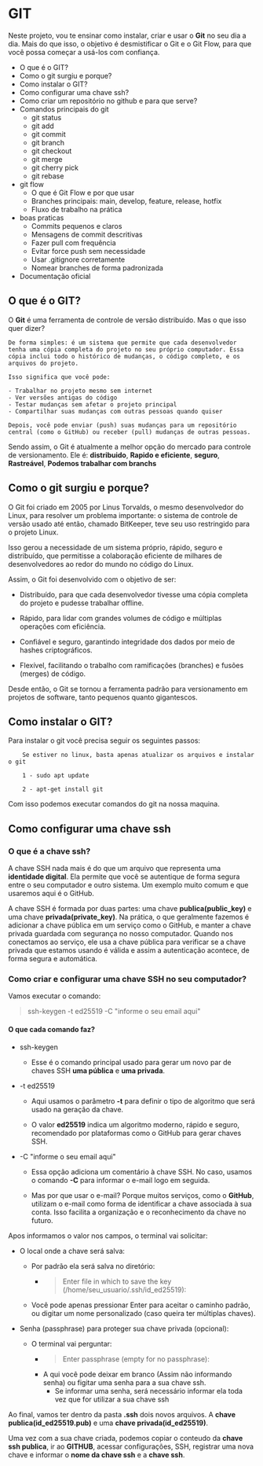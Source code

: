 # GIT 

Neste projeto, vou te ensinar como instalar, criar e usar o **Git** no seu dia a dia. Mais do que isso, o objetivo é desmistificar o Git e o Git Flow, para que você possa começar a usá-los com confiança.

- O que é o GIT?
- Como o git surgiu e porque?
- Como instalar o GIT?
- Como configurar uma chave ssh?
- Como criar um repositório no github e para que serve?
- Comandos principais do git
    - git status
    - git add
    - git commit 
    - git branch
    - git checkout
    - git merge
    - git cherry pick
    - git rebase
- git flow
    - O que é Git Flow e por que usar
    - Branches principais: main, develop, feature, release, hotfix
    - Fluxo de trabalho na prática 
- boas praticas
    - Commits pequenos e claros
    - Mensagens de commit descritivas
    - Fazer pull com frequência
    - Evitar force push sem necessidade
    - Usar .gitignore corretamente
    - Nomear branches de forma padronizada
- Documentação oficial

## O que é o GIT?

O **Git** é uma ferramenta de controle de versão distribuído. Mas o que isso quer dizer?

```text
De forma simples: é um sistema que permite que cada desenvolvedor tenha uma cópia completa do projeto no seu próprio computador. Essa cópia inclui todo o histórico de mudanças, o código completo, e os arquivos do projeto.

Isso significa que você pode:

- Trabalhar no projeto mesmo sem internet
- Ver versões antigas do código
- Testar mudanças sem afetar o projeto principal
- Compartilhar suas mudanças com outras pessoas quando quiser

Depois, você pode enviar (push) suas mudanças para um repositório central (como o GitHub) ou receber (pull) mudanças de outras pessoas.
```

Sendo assim, o Git é atualmente a melhor opção do mercado para controle de versionamento. Ele é: **distribuido**, **Rapido e eficiente**, **seguro**, **Rastreável**, **Podemos trabalhar com branchs**

## Como o git surgiu e porque?

O Git foi criado em 2005 por Linus Torvalds, o mesmo desenvolvedor do Linux, para resolver um problema importante: o sistema de controle de versão usado até então, chamado BitKeeper, teve seu uso restringido para o projeto Linux.

Isso gerou a necessidade de um sistema próprio, rápido, seguro e distribuído, que permitisse a colaboração eficiente de milhares de desenvolvedores ao redor do mundo no código do Linux.

Assim, o Git foi desenvolvido com o objetivo de ser:

- Distribuído, para que cada desenvolvedor tivesse uma cópia completa do projeto e pudesse trabalhar offline.

- Rápido, para lidar com grandes volumes de código e múltiplas operações com eficiência.

- Confiável e seguro, garantindo integridade dos dados por meio de hashes criptográficos.

- Flexível, facilitando o trabalho com ramificações (branches) e fusões (merges) de código.

Desde então, o Git se tornou a ferramenta padrão para versionamento em projetos de software, tanto pequenos quanto gigantescos.

## Como instalar o GIT?

Para instalar o git você precisa seguir os seguintes passos: 

```
    Se estiver no linux, basta apenas atualizar os arquivos e instalar o git

    1 - sudo apt update

    2 - apt-get install git
```

Com isso podemos executar comandos do git na nossa maquina.

## Como configurar uma chave ssh

### O que é a chave ssh?

A chave SSH nada mais é do que um arquivo que representa uma **identidade digital**. Ela permite que você se autentique de forma segura entre o seu computador e outro sistema. Um exemplo muito comum e que usaremos aqui é o GitHub.

A chave SSH é formada por duas partes: uma chave **publica(public_key)** e uma chave **privada(private_key)**. Na prática, o que geralmente fazemos é adicionar a chave pública em um serviço como o GitHub, e manter a chave privada guardada com segurança no nosso computador. Quando nos conectamos ao serviço, ele usa a chave pública para verificar se a chave privada que estamos usando é válida e assim a autenticação acontece, de forma segura e automática.

### Como criar e configurar uma chave SSH no seu computador?

Vamos executar o comando:

> ssh-keygen -t ed25519 -C "informe o seu email aqui"

#### O que cada comando faz?

- ssh-keygen
    - Esse é o comando principal usado para gerar um novo par de chaves SSH **uma pública** e **uma privada**.

- -t ed25519
    - Aqui usamos o parâmetro **-t** para definir o tipo de algoritmo que será usado na geração da chave.

    - O valor **ed25519** indica um algoritmo moderno, rápido e seguro, recomendado por plataformas como o GitHub para gerar chaves SSH.

- -C "informe o seu email aqui"
    - Essa opção adiciona um comentário à chave SSH. No caso, usamos o comando **-C** para informar o e-mail logo em seguida.

    - Mas por que usar o e-mail? Porque muitos serviços, como o **GitHub**, utilizam o e-mail como forma de identificar a chave associada à sua conta. Isso facilita a organização e o reconhecimento da chave no futuro.

Apos informamos o valor nos campos, o terminal vai solicitar:

- O local onde a chave será salva:
    - Por padrão ela será salva no diretório:
        - > Enter file in which to save the key (/home/seu_usuario/.ssh/id_ed25519):
    - Você pode apenas pressionar Enter para aceitar o caminho padrão, ou digitar um nome personalizado (caso queira ter múltiplas chaves).

- Senha (passphrase) para proteger sua chave privada (opcional):
    - O terminal vai perguntar:
        - > Enter passphrase (empty for no passphrase):
        - A qui você pode deixar em branco (Assim não informando senha) ou figitar uma senha para a sua chave ssh.
            - Se informar uma senha, será necessário informar ela toda vez que for utilizar a sua chave ssh

Ao final, vamos ter dentro da pasta **.ssh** dois novos arquivos. A **chave publica(id_ed25519.pub)** e uma **chave privada(id_ed25519)**.

Uma vez com a sua chave criada, podemos copiar o conteudo da **chave ssh publica**, ir ao **GITHUB**, acessar configurações, SSH, registrar uma nova chave e informar o **nome da chave ssh** e a **chave ssh**.